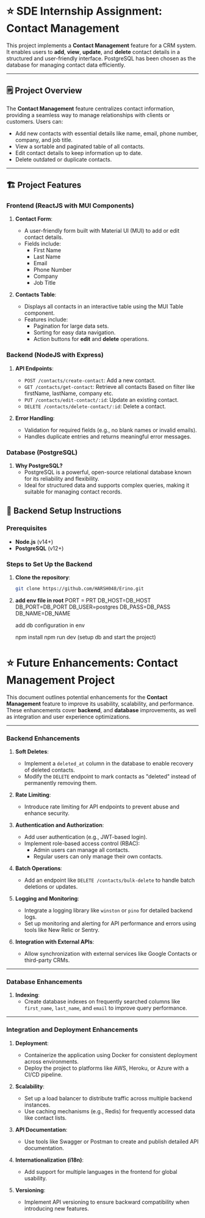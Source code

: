 # ⭐ SDE Internship Assignment: Contact Management

This project implements a **Contact Management** feature for a CRM system. It enables users to **add**, **view**, **update**, and **delete** contact details in a structured and user-friendly interface. PostgreSQL has been chosen as the database for managing contact data efficiently.

---

## 🗒️ Project Overview

The **Contact Management** feature centralizes contact information, providing a seamless way to manage relationships with clients or customers. Users can:
- Add new contacts with essential details like name, email, phone number, company, and job title.
- View a sortable and paginated table of all contacts.
- Edit contact details to keep information up to date.
- Delete outdated or duplicate contacts.

---

## 🏗️ Project Features

### Frontend (ReactJS with MUI Components)
1. **Contact Form**:
   - A user-friendly form built with Material UI (MUI) to add or edit contact details.
   - Fields include:
     - First Name
     - Last Name
     - Email
     - Phone Number
     - Company
     - Job Title

2. **Contacts Table**:
   - Displays all contacts in an interactive table using the MUI Table component.
   - Features include:
     - Pagination for large data sets.
     - Sorting for easy data navigation.
     - Action buttons for **edit** and **delete** operations.

### Backend (NodeJS with Express)
1. **API Endpoints**:
   - `POST /contacts/create-contact`: Add a new contact.
   - `GET /contacts/get-contact`: Retrieve all contacts Based on filter like firstName, lastName, company etc.
   - `PUT /contacts/edit-contact/:id`: Update an existing contact.
   - `DELETE /contacts/delete-contact/:id`: Delete a contact.

2. **Error Handling**:
   - Validation for required fields (e.g., no blank names or invalid emails).
   - Handles duplicate entries and returns meaningful error messages.

### Database (PostgreSQL)
1. **Why PostgreSQL?**
   - PostgreSQL is a powerful, open-source relational database known for its reliability and flexibility.
   - Ideal for structured data and supports complex queries, making it suitable for managing contact records.


## 🚀 Backend Setup Instructions

### Prerequisites
- **Node.js** (v14+)
- **PostgreSQL** (v12+)

### Steps to Set Up the Backend
1. **Clone the repository**:
   ```bash
   git clone https://github.com/HARSH048/Erino.git

2. **add env file in root**
    PORT = PRT
    DB_HOST=DB_HOST
    DB_PORT=DB_PORT
    DB_USER=postgres
    DB_PASS=DB_PASS
    DB_NAME=DB_NAME

    add db configuration in env

   npm install
   npm run dev (setup db and start the project)


# ⭐ Future Enhancements: Contact Management Project

This document outlines potential enhancements for the **Contact Management** feature to improve its usability, scalability, and performance. These enhancements cover  **backend**, and **database** improvements, as well as integration and user experience optimizations.

---

### Backend Enhancements
1. **Soft Deletes**:
   - Implement a `deleted_at` column in the database to enable recovery of deleted contacts.
   - Modify the `DELETE` endpoint to mark contacts as "deleted" instead of permanently removing them.

3. **Rate Limiting**:
   - Introduce rate limiting for API endpoints to prevent abuse and enhance security.

4. **Authentication and Authorization**:
   - Add user authentication (e.g., JWT-based login).
   - Implement role-based access control (RBAC):
     - Admin users can manage all contacts.
     - Regular users can only manage their own contacts.

5. **Batch Operations**:
   - Add an endpoint like `DELETE /contacts/bulk-delete` to handle batch deletions or updates.

6. **Logging and Monitoring**:
   - Integrate a logging library like `winston` or `pino` for detailed backend logs.
   - Set up monitoring and alerting for API performance and errors using tools like New Relic or Sentry.

7. **Integration with External APIs**:
   - Allow synchronization with external services like Google Contacts or third-party CRMs.

---

### Database Enhancements
1. **Indexing**:
   - Create database indexes on frequently searched columns like `first_name`, `last_name`, and `email` to improve query performance.

---

### Integration and Deployment Enhancements
1. **Deployment**:
   - Containerize the application using Docker for consistent deployment across environments.
   - Deploy the project to platforms like AWS, Heroku, or Azure with a CI/CD pipeline.

2. **Scalability**:
   - Set up a load balancer to distribute traffic across multiple backend instances.
   - Use caching mechanisms (e.g., Redis) for frequently accessed data like contact lists.

3. **API Documentation**:
   - Use tools like Swagger or Postman to create and publish detailed API documentation.

4. **Internationalization (i18n)**:
   - Add support for multiple languages in the frontend for global usability.

5. **Versioning**:
   - Implement API versioning to ensure backward compatibility when introducing new features.









